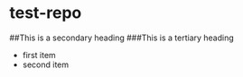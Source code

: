 test-repo
=========
##This is a secondary heading
###This is a tertiary heading

* first item
* second item
